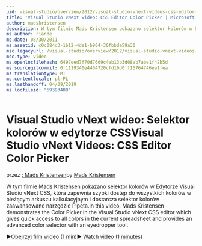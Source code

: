 ```yaml
---
uid: visual-studio/overview/2012/visual-studio-vnext-videos-css-editor-color-picker
title: 'Visual Studio vNext wideo: CSS Editor Color Picker | Microsoft Docs'
author: madskristensen
description: W tym filmie Mads Kristensen pokazano selektor kolorów w Edytorze Visual Studio vNext CSS, co pokazuje kolorów w bieżącym arkuszu kalkulacyjnym i zapewnia...
ms.author: riande
ms.date: 08/30/2011
ms.assetid: c0c084d3-1b12-4de1-b904-30fbbda59a30
msc.legacyurl: /visual-studio/overview/2012/visual-studio-vnext-videos-css-editor-color-picker
msc.type: video
ms.openlocfilehash: 6497eed7f70d76d9c4eb13b3d08ab7abe1f42b5d
ms.sourcegitcommit: 0f1119340e4464720cfd16d0ff15764746ea1fea
ms.translationtype: MT
ms.contentlocale: pl-PL
ms.lasthandoff: 04/09/2019
ms.locfileid: "59393408"
---
```

# <a name="visual-studio-vnext-videos-css-editor-color-picker"></a><span data-ttu-id="66dd9-103">Visual Studio vNext wideo: Selektor kolorów w edytorze CSS</span><span class="sxs-lookup"><span data-stu-id="66dd9-103">Visual Studio vNext Videos: CSS Editor Color Picker</span></span>

<span data-ttu-id="66dd9-104">przez [: Mads Kristensen](https://github.com/madskristensen)</span><span class="sxs-lookup"><span data-stu-id="66dd9-104">by [Mads Kristensen](https://github.com/madskristensen)</span></span>

<span data-ttu-id="66dd9-105">W tym filmie Mads Kristensen pokazano selektor kolorów w Edytorze Visual Studio vNext CSS, która zapewnia szybki dostęp do wszystkich kolorów w bieżącym arkuszu kalkulacyjnym i dostarcza selektor kolorów zaawansowane narzędzie Pipeta.</span><span class="sxs-lookup"><span data-stu-id="66dd9-105">In this video, Mads Kristensen demonstrates the Color Picker in the Visual Studio vNext CSS editor which gives quick access to all colors in the current spreadsheet and provides an advanced color selector with an eyedropper tool.</span></span>

[<span data-ttu-id="66dd9-106">&#9654;Obejrzyj film wideo (1 min)</span><span class="sxs-lookup"><span data-stu-id="66dd9-106">&#9654; Watch video (1 minutes)</span></span>](https://channel9.msdn.com/Blogs/ASP-NET-Site-Videos/visual-studio-vnext-videos-css-editor-color-picker)
